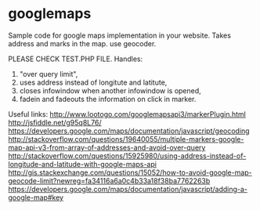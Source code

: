 # googlemaps


Sample code for google maps implementation in your website.
Takes address and marks in the map.
use geocoder.

PLEASE CHECK TEST.PHP FILE.
Handles: 
1. "over query limit", 
2. uses address instead of longitute and latitute, 
3. closes infowindow when another infowindow is opened, 
4. fadein and fadeouts the information on click in marker.

Useful links:
http://www.lootogo.com/googlemapsapi3/markerPlugin.html
http://jsfiddle.net/g95q8L76/
https://developers.google.com/maps/documentation/javascript/geocoding
http://stackoverflow.com/questions/19640055/multiple-markers-google-map-api-v3-from-array-of-addresses-and-avoid-over-query
http://stackoverflow.com/questions/15925980/using-address-instead-of-longitude-and-latitude-with-google-maps-api
http://gis.stackexchange.com/questions/15052/how-to-avoid-google-map-geocode-limit?newreg=fa34116a6a0c4b33a18f38ba7762263b
https://developers.google.com/maps/documentation/javascript/adding-a-google-map#key
